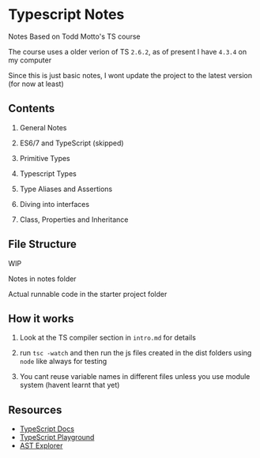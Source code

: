 # Typescript Notes

Notes Based on Todd Motto's TS course

The course uses a older verion of TS `2.6.2`, as of present I have `4.3.4` on my computer

Since this is just basic notes, I wont update the project to the latest version (for now at least)

## Contents

1. General Notes

2. ES6/7 and TypeScript (skipped)

3. Primitive Types

4. Typescript Types

5. Type Aliases and Assertions

6. Diving into interfaces

7. Class, Properties and Inheritance

## File Structure

WIP

Notes in notes folder

Actual runnable code in the starter project folder

## How it works

1. Look at the TS compiler section in `intro.md` for details

2. run `tsc -watch` and then run the js files created in the dist folders using `node` like always for testing

3. You cant reuse variable names in different files unless you use module system (havent learnt that yet)

## Resources

- [TypeScript Docs](https://www.typescriptlang.org)
- [TypeScript Playground](https://www.typescriptlang.org/play)
- [AST Explorer](https://astexplorer.net)
